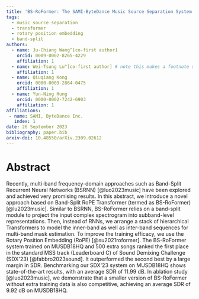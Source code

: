 ```yaml
---
title: 'BS-RoFormer: The SAMI-ByteDance Music Source Separation System for Sound Demixing Challenge 2023'
tags:
  - music source separation
  - transformer
  - rotary position embedding
  - band-split
authors:
  - name: Ju-Chiang Wang^[co-first author]
    orcid: 0009-0002-8265-4229
    affiliation: 1 
  - name: Wei-Tsung Lu^[co-first author] # note this makes a footnote saying 'co-first author'
    affiliation: 1
  - name: Qiuqiang Kong
    orcid: 0000-0003-2864-0475
    affiliation: 1
  - name: Yun-Ning Hung
    orcid: 0000-0002-7242-6903
    affiliation: 1
affiliations:
 - name: SAMI, ByteDance Inc.
   index: 1
date: 26 September 2023
bibliography: paper.bib
arxiv-doi: 10.48550/arXiv.2309.02612
---
```


# Abstract

Recently, multi-band frequency-domain approaches such as Band-Split Recurrent Neural Networks (BSRNN) [@luo2023music] have been explored and achieved very promising results. In this abstract, we introduce a novel approach based on Band-Split RoPE Transformer (termed as BS-RoFormer) [@lu2023music]. Similar to BSRNN, BS-RoFormer relies on a band-split module to project the input complex spectrogram into subband-level representations. Then, instead of RNNs, we arrange a stack of hierarchical Transformers to model the inner-band as well as inter-band sequences for multi-band mask estimation. To improve the training efficacy, we use the Rotary Position Embedding (RoPE) [@su2021roformer]. The BS-RoFormer system trained on MUSDB18HQ and 500 extra songs ranked the first place in the standard MSS track (Leaderboard C) of Sound Demixing Challenge (SDX'23) [@fabbro2023sound]. It outperformed the second best by a large margin in SDR. Benchmarking our SDX'23 system on MUSDB18HQ shows state-of-the-art results, with an average SDR of 11.99 dB. In ablation study [@luo2023music], we demonstrate that a smaller version of BS-RoFormer without extra training data is also competitive, achieving an average SDR of 9.92 dB on MUSDB18HQ.
